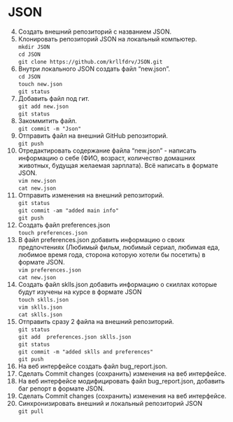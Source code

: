 # JSON
 4. Создать внешний репозиторий c названием JSON. 
 5. Клонировать репозиторий JSON на локальный компьютер.  
`mkdir JSON`  
`cd JSON`  
`git clone https://github.com/krllfdrv/JSON.git`  
 6. Внутри локального JSON создать файл “new.json”.  
`cd JSON`  
`touch new.json`  
`git status`  
 7. Добавить файл под гит.   
`git add new.json`  
`git status`  
 8. Закоммитить файл.  
`git commit -m "Json"`  
 9. Отправить файл на внешний GitHub репозиторий.   
`git push`  
 10. Отредактировать содержание файла “new.json” - написать информацию о себе (ФИО, возраст, количество домашних животных, будущая желаемая зарплата). Всё написать в формате JSON.  
`vim new.json`  
`cat new.json`  
 11. Отправить изменения на внешний репозиторий.   
`git status`  
`git commit -am "added main info"`  
`git push`  
 12. Создать файл preferences.json   
`touch preferences.json`  
 13. В файл preferences.json добавить информацию о своих предпочтениях (Любимый фильм, любимый сериал, любимая еда, любимое время года, сторона которую хотели бы посетить) в формате JSON.   
`vim preferences.json`  
`cat new.json`  
 14. Создать файл sklls.json добавить информацию о скиллах которые будут изучены на курсе в формате JSON   
`touch sklls.json`  
`vim sklls.json`  
`cat sklls.json`  
 15. Отправить сразу 2 файла на внешний репозиторий.  
`git status`  
`git add  preferences.json sklls.json`  
`git status`  
`git commit -m "added sklls and preferences"`  
`git push`  
 16. На веб интерфейсе создать файл bug_report.json.   
 17. Сделать Commit changes (сохранить) изменения на веб интерфейсе.   
 18. На веб интерфейсе модифицировать файл bug_report.json, добавить баг репорт в формате JSON. 
 19. Сделать Commit changes (сохранить) изменения на веб интерфейсе. 
 20. Синхронизировать внешний и локальный репозиторий JSON   
`git pull`
